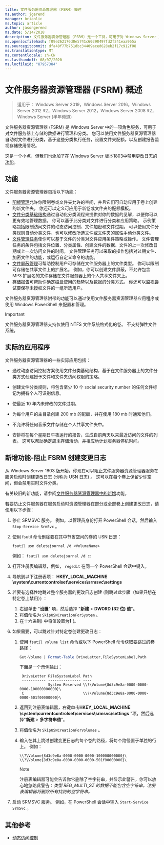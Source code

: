 ```yaml
---
title: 文件服务器资源管理器 (FSRM) 概述
ms.author: jgerend
manager: brianlic
ms.topic: article
author: jasongerend
ms.date: 5/14/2018
description: 文件服务器资源管理器 (FSRM) 是一个工具，可用于对 Windows Server 文件服务器上的数据进行管理和分类。
ms.openlocfilehash: f09e262176d0e5741c60390497fd2f241eaa965a
ms.sourcegitcommit: dfa48f77b751dbc34409aced628eb2f17c912f08
ms.translationtype: MT
ms.contentlocale: zh-CN
ms.lasthandoff: 08/07/2020
ms.locfileid: "87957384"
---
```

# <a name="file-server-resource-manager-fsrm-overview"></a>文件服务器资源管理器 (FSRM) 概述

> 适用于： Windows Server 2019，Windows Server 2016，Windows Server 2012 R2，Windows Server 2012，Windows Server 2008 R2，Windows Server (半年频道) 

文件服务器资源管理器 (FSRM) 是 Windows Server 中的一项角色服务，可用于对文件服务器上存储的数据进行管理和分类。 您可以使用文件服务器资源管理器自动对文件进行分类，基于这些分类执行任务，设置文件夹配额，以及创建报告监视存储使用情况。

这是一个小点，但我们也添加了在 Windows Server 版本1803中[禁用更改日志的功能](#whats-new)。

## <a name="features"></a>功能

文件服务器资源管理器包括以下功能：

-   [配额管理](quota-management.md)允许你限制卷或文件夹允许的空间，并且它们可自动应用于卷上创建的新文件夹。 你还可以定义可应用于新卷或文件夹的配额模板。
-   [文件分类基础结构](classification-management.md)通过自动化分类流程来提供对你的数据的见解，以便你可以更有效地管理数据。 你可以基于此分类对文件进行分类和应用策略。 示例策略包括限制访问文件的动态访问控制、文件加密和文件过期。 可以使用文件分类规则自动分类文件，也可以修改所选文件或文件夹的属性手动分类文件。
-   [文件管理任务](file-management-tasks.md)使你可以基于文件的分类对文件应用条件策略或操作。 文件管理任务的条件包括文件位置、分类属性、创建文件的数据、文件的上一次修改日期或上一次访问文件的时间。 文件管理任务可以采取的操作包括对过期文件、加密文件的功能，或运行自定义命令的功能。
-   [文件屏蔽管理](file-screening-management.md)可帮助控制用户可存储在文件服务器上的文件类型。 你可以限制可存储在共享文件上的扩展名。 例如，你可以创建文件屏蔽，不允许包含 MP3 扩展名的文件存储在文件服务器上的个人共享文件夹上。
-   [存储报告](storage-reports-management.md)可帮助你确定磁盘使用的趋势以及数据的分类方式。 你还可以监视尝试要保存未授权文件的一组所选用户。

文件服务器资源管理器附带的功能可以通过使用文件服务器资源管理器应用程序或使用 Windows PowerShell 来配置和管理。

> [!IMPORTANT]
>  文件服务器资源管理器支持仅使用 NTFS 文件系统格式化的卷。 不支持弹性文件系统。

## <a name="practical-applications"></a>实际的应用程序
 文件服务器资源管理器的一些实际应用包括：

-   通过动态访问控制方案使用文件分类基础结构，基于在文件服务器上的文件分类方式创建授予文件和文件夹访问权限的策略。

-   创建文件分类规则，将包含至少 10 个 social security number 的任何文件标记为拥有个人可识别信息。

-   使最近 10 年内未修改的文件过期。

-   为每个用户的主目录创建 200 mb 的配额，并在使用 180 mb 时通知他们。

-   不允许将任何音乐文件存储在个人共享文件夹中。

-   安排将在每个星期日午夜运行的报告，生成自前两天以来最近访问的文件的列表。 这可以帮助确定周末存储活动，并相应地计划服务器停机时间。

## <a name="whats-new---prevent-fsrm-from-creating-change-journals"></a><a name="whats-new"></a>新增功能-阻止 FSRM 创建变更日志

从 Windows Server 1803 版开始，你现在可以阻止文件服务器资源管理器服务在服务启动时创建更改日志 (也称为 USN 日志) 。 这可以在每个卷上保留少许空间，但会禁用实时文件分类。

有关较旧的新功能，请参阅[文件服务器资源管理器中的新增](/previous-versions/windows/it-pro/windows-server-2012-R2-and-2012/dn383587(v=ws.11))功能。

若要防止文件服务器在服务启动时资源管理器在部分或全部卷上创建更改日志，请使用以下步骤：

1. 停止 SRMSVC 服务。 例如，以管理员身份打开 PowerShell 会话，然后输入 `Stop-Service SrmSvc` 。
2. 使用 fsutil 命令删除要在其中节省空间的卷的 USN 日志：

      ```
      fsutil usn deletejournal /d <VolumeName>
      ```
    例如： `fsutil usn deletejournal /d c:`

3. 打开注册表编辑器，例如， `regedit` 在同一个 PowerShell 会话中键入。
4. 导航到以下注册表项： **HKEY_LOCAL_MACHINE \system\currentcontrolset\services\srmsvc\settings**
5. 若要有选择性地跳过整个服务器的更改日志创建 (则跳过此步骤（如果只想在特定卷上禁用）) ：
    1. 右键单击 "**设置**" 项，然后选择 "**新建**  >  **DWORD (32 位) 值**"。
    1. 将值命名为 `SkipUSNCreationForSystem` 。
    1. 在十六进制) 中将值设置为**1** (。
6. 如果需要，可以跳过针对特定卷创建更改日志：
    1. 使用 `fsutil volume list` 命令或以下 PowerShell 命令获取要跳过的卷路径：
        ```PowerShell
        Get-Volume | Format-Table DriveLetter,FileSystemLabel,Path
        ```
       下面是一个示例输出：

       ```
        DriveLetter FileSystemLabel Path
        ----------- --------------- ----
                    System Reserved \\?\Volume{8d3c9e8a-0000-0000-0000-100000000000}\
        C                           \\?\Volume{8d3c9e8a-0000-0000-0000-501f00000000}\
       ```
    2. 返回到注册表编辑器，右键单击**HKEY_LOCAL_MACHINE \system\currentcontrolset\services\srmsvc\settings** "项，然后选择"**新建**  >  **多字符串值**"。
    3. 将值命名为 `SkipUSNCreationForVolumes` 。
    4. 输入在其上跳过创建变更日志的每个卷的路径，将每个路径置于单独的行上。 例如：

        ```
        \\?\Volume{8d3c9e8a-0000-0000-0000-100000000000}\
        \\?\Volume{8d3c9e8a-0000-0000-0000-501f00000000}\
        ```

        > [!NOTE]
        > 注册表编辑器可能会告诉你它删除了空字符串，并显示此警告，你可以放心地忽略此警告：*类型 REG_MULTI_SZ 的数据不能包含空字符串。注册表编辑器将删除所有找到的空字符串。*

7. 启动 SRMSVC 服务。 例如，在 PowerShell 会话中输入 `Start-Service SrmSvc` 。



## <a name="additional-references"></a>其他参考

- [动态访问控制](/previous-versions/windows/it-pro/windows-server-2012-R2-and-2012/dn408191(v=ws.11))
